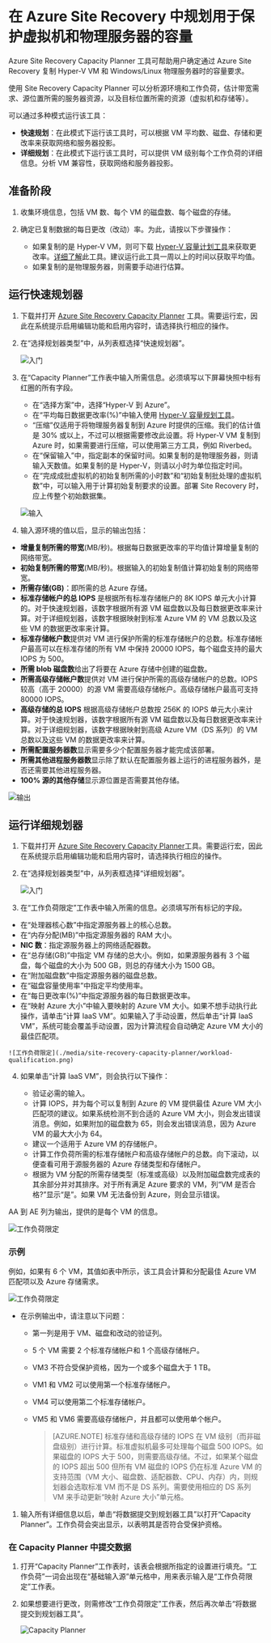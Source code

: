 <properties
    pageTitle="估算 Azure 中的复制容量 | Azure"
    description="参考本文估算使用 Azure Site Recovery 进行复制时可用的容量"
    services="site-recovery"
    documentationcenter=""
    author="rayne-wiselman"
    manager="jwhit"
    editor="" />  

<tags
    ms.assetid="0a1cd8eb-a8f7-4228-ab84-9449e0b2887b"
    ms.service="site-recovery"
    ms.devlang="na"
    ms.topic="article"
    ms.tgt_pltfrm="na"
    ms.workload="storage-backup-recovery"
    ms.date="02/06/2017"
    wacn.date="03/10/2017"
    ms.author="nisoneji" />  


# 在 Azure Site Recovery 中规划用于保护虚拟机和物理服务器的容量

Azure Site Recovery Capacity Planner 工具可帮助用户确定通过 Azure Site Recovery 复制 Hyper-V VM 和 Windows/Linux 物理服务器时的容量要求。

使用 Site Recovery Capacity Planner 可以分析源环境和工作负荷，估计带宽需求、源位置所需的服务器资源，以及目标位置所需的资源（虚拟机和存储等）。

可以通过多种模式运行该工具：

* **快速规划**：在此模式下运行该工具时，可以根据 VM 平均数、磁盘、存储和更改率来获取网络和服务器投影。
* **详细规划**：在此模式下运行该工具时，可以提供 VM 级别每个工作负荷的详细信息。分析 VM 兼容性，获取网络和服务器投影。

## 准备阶段


1. 收集环境信息，包括 VM 数、每个 VM 的磁盘数、每个磁盘的存储。
2. 确定已复制数据的每日更改（改动）率。为此，请按以下步骤操作：

	- 如果复制的是 Hyper-V VM，则可下载 [Hyper-V 容量计划工具](https://www.microsoft.com/download/details.aspx?id=39057)来获取更改率。[详细了解](/documentation/articles/site-recovery-capacity-planning-for-hyper-v-replication/)此工具。建议运行此工具一周以上的时间以获取平均值。
	- 如果复制的是物理服务器，则需要手动进行估算。

## 运行快速规划器
1.	下载并打开 [Azure Site Recovery Capacity Planner](http://aka.ms/asr-capacity-planner-excel) 工具。需要运行宏，因此在系统提示启用编辑功能和启用内容时，请选择执行相应的操作。
2.	在“选择规划器类型”中，从列表框选择“快速规划器”。

	![入门](./media/site-recovery-capacity-planner/getting-started.png)  

3.	在“Capacity Planner”工作表中输入所需信息。必须填写以下屏幕快照中标有红圈的所有字段。

	- 在“选择方案”中，选择“Hyper-V 到 Azure”。
	- 在“平均每日数据更改率(%)”中输入使用 [Hyper-V 容量规划工具](/documentation/articles/site-recovery-capacity-planning-for-hyper-v-replication/)。
	- “压缩”仅适用于将物理服务器复制到 Azure 时提供的压缩。我们的估计值是 30% 或以上，不过可以根据需要修改此设置。将 Hyper-V VM 复制到 Azure 时，如果需要进行压缩，可以使用第三方工具，例如 Riverbed。
	-  在“保留输入”中，指定副本的保留时间。如果复制的是物理服务器，则请输入天数值。如果复制的是 Hyper-V，则请以小时为单位指定时间。
	-  在“完成成批虚拟机的初始复制所需的小时数”和“初始复制批处理的虚拟机数”中，可以输入用于计算初始复制要求的设置。部署 Site Recovery 时，应上传整个初始数据集。

	![输入](./media/site-recovery-capacity-planner/inputs.png)  

2.	输入源环境的值以后，显示的输出包括：

   * **增量复制所需的带宽**(MB/秒)。根据每日数据更改率的平均值计算增量复制的网络带宽。
   * **初始复制所需的带宽**(MB/秒)。根据输入的初始复制值计算初始复制的网络带宽。
   * **所需存储(GB)**：即所需的总 Azure 存储。
   * **标准存储帐户的总 IOPS** 是根据所有标准存储帐户的 8K IOPS 单元大小计算的。对于快速规划器，该数字根据所有源 VM 磁盘数以及每日数据更改率来计算。对于详细规划器，该数字根据映射到标准 Azure VM 的 VM 总数以及这些 VM 的数据更改率来计算。
   * **标准存储帐户数**提供对 VM 进行保护所需的标准存储帐户的总数。标准存储帐户最高可以在标准存储的所有 VM 中保持 20000 IOPS，每个磁盘支持的最大 IOPS 为 500。
   * **所需 blob 磁盘数**给出了将要在 Azure 存储中创建的磁盘数。
   * **所需高级存储帐户数**提供对 VM 进行保护所需的高级存储帐户的总数。IOPS 较高（高于 20000）的源 VM 需要高级存储帐户。高级存储帐户最高可支持 80000 IOPS。
   * **高级存储的总 IOPS** 根据高级存储帐户总数按 256K 的 IOPS 单元大小来计算。对于快速规划器，该数字根据所有源 VM 磁盘数以及每日数据更改率来计算。对于详细规划器，该数字根据映射到高级 Azure VM（DS 系列）的 VM 总数以及这些 VM 的数据更改率来计算。
   * **所需配置服务器数**显示需要多少个配置服务器才能完成该部署。
   * **所需其他进程服务器数**显示除了默认在配置服务器上运行的进程服务器外，是否还需要其他进程服务器。
   * **100% 源的其他存储**显示源位置是否需要其他存储。

   ![输出](./media/site-recovery-capacity-planner/output.png)

## 运行详细规划器


1.	下载并打开 [Azure Site Recovery Capacity Planner](http://aka.ms/asr-capacity-planner-excel)工具。需要运行宏，因此在系统提示启用编辑功能和启用内容时，请选择执行相应的操作。
2.	在“选择规划器类型”中，从列表框选择“详细规划器”。

	![入门](./media/site-recovery-capacity-planner/getting-started-2.png)

3.	在“工作负荷限定”工作表中输入所需的信息。必须填写所有标记的字段。

   * 在“处理器核心数”中指定源服务器上的核心总数。
   * 在“内存分配(MB)”中指定源服务器的 RAM 大小。
   * **NIC 数**：指定源服务器上的网络适配器数。
   * 在“总存储(GB)”中指定 VM 存储的总大小。例如，如果源服务器有 3 个磁盘，每个磁盘的大小为 500 GB，则总的存储大小为 1500 GB。
   * 在“附加磁盘数”中指定源服务器的磁盘总数。
   * 在“磁盘容量使用率”中指定平均使用率。
   * 在“每日更改率(%)”中指定源服务器的每日数据更改率。
   * 在“映射 Azure 大小”中输入要映射的 Azure VM 大小。如果不想手动执行此操作，请单击“计算 IaaS VM”。如果输入了手动设置，然后单击“计算 IaaS VM”，系统可能会覆盖手动设置，因为计算流程会自动确定 Azure VM 大小的最佳匹配项。

	![工作负荷限定](./media/site-recovery-capacity-planner/workload-qualification.png)

4. 如果单击“计算 IaaS VM”，则会执行以下操作：

   * 验证必需的输入。
   * 计算 IOPS，并为每个可以复制到 Azure 的 VM 提供最佳 Azure VM 大小匹配项的建议。如果系统检测不到合适的 Azure VM 大小，则会发出错误消息。例如，如果附加的磁盘数为 65，则会发出错误消息，因为 Azure VM 的最大大小为 64。
   * 建议一个适用于 Azure VM 的存储帐户。
   * 计算工作负荷所需的标准存储帐户和高级存储帐户的总数。向下滚动，以便查看可用于源服务器的 Azure 存储类型和存储帐户。
   * 根据为 VM 分配的所需存储类型（标准或高级）以及附加磁盘数完成表的其余部分并对其排序。对于所有满足 Azure 要求的 VM，列“VM 是否合格?”显示“是”。如果 VM 无法备份到 Azure，则会显示错误。

AA 到 AE 列为输出，提供的是每个 VM 的信息。

![工作负荷限定](./media/site-recovery-capacity-planner/workload-qualification-2.png)


### 示例
例如，如果有 6 个 VM，其值如表中所示，该工具会计算和分配最佳 Azure VM 匹配项以及 Azure 存储需求。

![工作负荷限定](./media/site-recovery-capacity-planner/workload-qualification-3.png)

* 在示例输出中，请注意以下问题：

  * 第一列是用于 VM、磁盘和改动的验证列。
  * 5 个 VM 需要 2 个标准存储帐户和 1 个高级存储帐户。
  * VM3 不符合受保护资格，因为一个或多个磁盘大于 1 TB。
  * VM1 和 VM2 可以使用第一个标准存储帐户。
  * VM4 可以使用第二个标准存储帐户。
  * VM5 和 VM6 需要高级存储帐户，并且都可以使用单个帐户。

	>[AZURE.NOTE]  标准存储和高级存储的 IOPS 在 VM 级别（而非磁盘级别）进行计算。标准虚拟机最多可处理每个磁盘 500 IOPS。如果磁盘的 IOPS 大于 500，则需要高级存储。不过，如果某个磁盘的 IOPS 超出 500 但所有 VM 磁盘的 IOPS 仍在标准 Azure VM 的支持范围（VM 大小、磁盘数、适配器数、CPU、内存）内，则规划器会选取标准 VM 而不是 DS 系列。需要使用相应的 DS 系列 VM 来手动更新“映射 Azure 大小”单元格。

1. 输入所有详细信息以后，单击“将数据提交到规划器工具”以打开“Capacity Planner”。工作负荷会突出显示，以表明其是否符合受保护资格。

### 在 Capacity Planner 中提交数据
1. 打开“Capacity Planner”工作表时，该表会根据所指定的设置进行填充。“工作负荷”一词会出现在“基础输入源”单元格中，用来表示输入是“工作负荷限定”工作表。
2. 如果想要进行更改，则需修改“工作负荷限定”工作表，然后再次单击“将数据提交到规划器工具”。

   ![Capacity Planner](./media/site-recovery-capacity-planner/capacity-planner.png)  

<!---HONumber=Mooncake_0306_2017-->
<!--Update_Description: wording update-->
